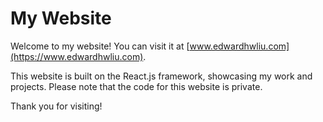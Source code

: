 # My Website

Welcome to my website! You can visit it at [www.edwardhwliu.com](https://www.edwardhwliu.com).

This website is built on the React.js framework, showcasing my work and projects. Please note that the code for this website is private.

Thank you for visiting!
